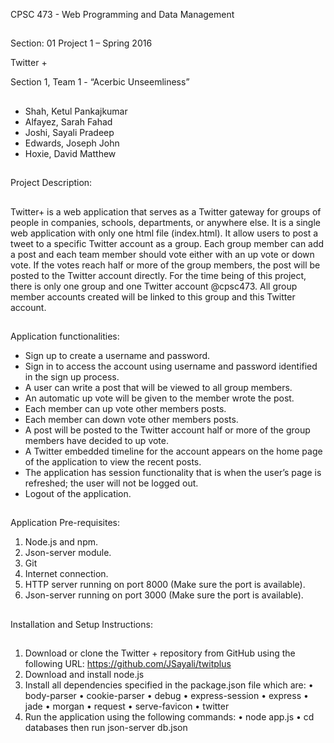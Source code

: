 CPSC 473 - Web Programming and Data Management
## 
Section: 01
Project 1 – Spring 2016



Twitter +








Section 1, Team 1 - “Acerbic Unseemliness”
##
* Shah, Ketul Pankajkumar
*	Alfayez, Sarah Fahad
*	Joshi, Sayali Pradeep
*	Edwards, Joseph John
*	Hoxie, David Matthew

##
Project Description:
##
  Twitter+ is a web application that serves as a Twitter gateway for groups of people in companies, schools, departments, or anywhere else. It is a single web application with only one html file (index.html). It allow users to post a tweet to a specific Twitter account as a group. Each group member can add a post and each team member should vote either with an up vote or down vote. If the votes reach half or more of the group members, the post will be posted to the Twitter account directly. For the time being of this project, there is only one group and one Twitter account @cpsc473. All group member accounts created will be linked to this group and this Twitter account.
  
##
Application functionalities:
*	Sign up to create a username and password.
*	Sign in to access the account using username and password identified in the sign up process.
*	A user can write a post that will be viewed to all group members.
*	An automatic up vote will be given to the member wrote the post.
*	Each member can up vote other members posts.
*	Each member can down vote other members posts.
*	A post will be posted to the Twitter account half or more of the group members have decided to up vote.
*	A Twitter embedded timeline for the account appears on the home page of the application to view the recent posts.  
*	The application has session functionality that is when the user’s page is refreshed; the user will not be logged out.  
*	Logout of the application.
##
Application Pre-requisites:
1.	Node.js and npm.
2.	Json-server module.
3.	Git
4.	Internet connection.
5.	HTTP server running on port 8000 (Make sure the port is available).
6.	Json-server running on port 3000 (Make sure the port is available).
##
Installation and Setup Instructions:
##
1.	Download or clone the Twitter + repository from GitHub using the following URL: https://github.com/JSayali/twitplus
2.  Download and install node.js 
3.	Install all dependencies specified in the package.json file which are:
•	body-parser
•	cookie-parser
•	debug
•	express-session
•	express
•	jade
•	morgan
•	request
•	serve-favicon
•	twitter
4.	Run the application using the following commands:
•	node app.js 
•	cd databases then run json-server db.json

